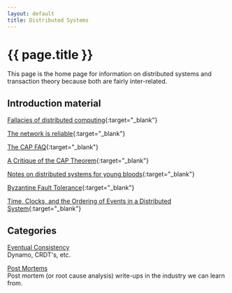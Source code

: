 ```yaml
---
layout: default
title: Distributed Systems
---
```


# {{ page.title }}

This page is the home page for information on distributed systems and transaction theory because both are fairly inter-related.

## Introduction material
[Fallacies of distributed computing](http://en.wikipedia.org/wiki/Fallacies_of_distributed_computing){:target="_blank"}

[The network is reliable](https://aphyr.com/posts/288-the-network-is-reliable){:target="_blank"}

[The CAP FAQ](http://henryr.github.io/cap-faq/){:target="_blank"}

[A Critique of the CAP Theorem](http://arxiv.org/pdf/1509.05393v2.pdf){:target="_blank"}

[Notes on distributed systems for young bloods](http://www.somethingsimilar.com/2013/01/14/notes-on-distributed-systems-for-young-bloods/){:target="_blank"}

[Byzantine Fault Tolerance](http://the-paper-trail.org/blog/barbara-liskovs-turing-award-and-byzantine-fault-tolerance/){:target="_blank"}

[Time, Clocks, and the Ordering of Events in a Distributed System](http://research.microsoft.com/en-us/um/people/lamport/pubs/time-clocks.pdf){:target="_blank"}

## Categories
<!--
[Consistency Models](consistency-models.html)    
Read Uncommitted, Read Committed, Linearizability, Serializability, Sequential, etc.

[Consistency Test Results](consistency-test-results.html)    
Jepsen tests of Mongo, Elastic Search, Etcd, Consul, Postgres, Kafka, Aerospike, etc.

[Consensus Protocols](consensus-protocols.html)    
Paxos, Multi-Paxos, Raft, Corfu, etc.
-->

[Eventual Consistency](eventual-consistency.html)    
Dynamo, CRDT's, etc.

<!--
[Epidemic Protocols](epidemic-protocols.html)    
Gossip, Self-Healing Spanning Tree's (PlumTree), etc.
-->
[Post Mortems](post-mortems.html)    
Post mortem (or root cause analysis) write-ups in the industry we can learn from.
